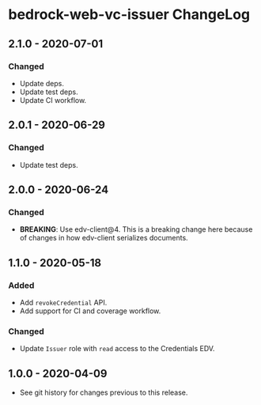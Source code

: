 # bedrock-web-vc-issuer ChangeLog

## 2.1.0 - 2020-07-01

### Changed
- Update deps.
- Update test deps.
- Update CI workflow.

## 2.0.1 - 2020-06-29

### Changed
- Update test deps.

## 2.0.0 - 2020-06-24

### Changed
- **BREAKING**: Use edv-client@4. This is a breaking change here because of
  changes in how edv-client serializes documents.

## 1.1.0 - 2020-05-18

### Added
- Add `revokeCredential` API.
- Add support for CI and coverage workflow.

### Changed
- Update `Issuer` role with `read` access to the Credentials EDV.

## 1.0.0 - 2020-04-09

- See git history for changes previous to this release.
